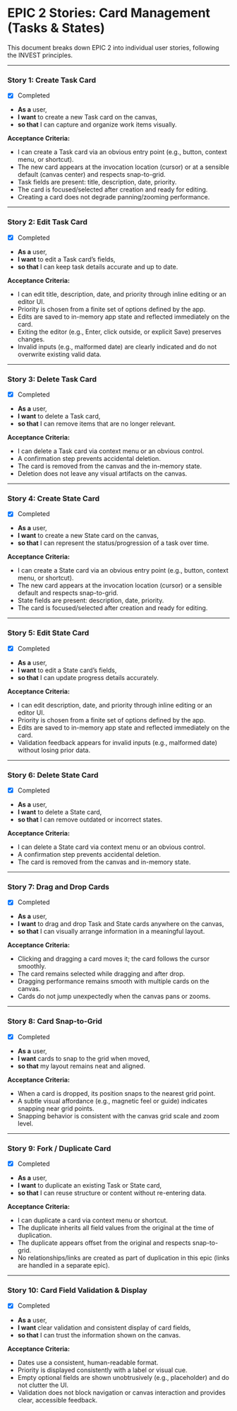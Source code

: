 # EPIC 2 Stories: Card Management (Tasks & States)

This document breaks down EPIC 2 into individual user stories, following the INVEST principles.

---

### Story 1: Create Task Card
- [x] Completed

- **As a** user,
- **I want** to create a new Task card on the canvas,
- **so that** I can capture and organize work items visually.

**Acceptance Criteria:**

- I can create a Task card via an obvious entry point (e.g., button, context menu, or shortcut).
- The new card appears at the invocation location (cursor) or at a sensible default (canvas center) and respects snap-to-grid.
- Task fields are present: title, description, date, priority.
- The card is focused/selected after creation and ready for editing.
- Creating a card does not degrade panning/zooming performance.

---

### Story 2: Edit Task Card
- [x] Completed

- **As a** user,
- **I want** to edit a Task card’s fields,
- **so that** I can keep task details accurate and up to date.

**Acceptance Criteria:**

- I can edit title, description, date, and priority through inline editing or an editor UI.
- Priority is chosen from a finite set of options defined by the app.
- Edits are saved to in-memory app state and reflected immediately on the card.
- Exiting the editor (e.g., Enter, click outside, or explicit Save) preserves changes.
- Invalid inputs (e.g., malformed date) are clearly indicated and do not overwrite existing valid data.

---

### Story 3: Delete Task Card
- [x] Completed

- **As a** user,
- **I want** to delete a Task card,
- **so that** I can remove items that are no longer relevant.

**Acceptance Criteria:**

- I can delete a Task card via context menu or an obvious control.
- A confirmation step prevents accidental deletion.
- The card is removed from the canvas and the in-memory state.
- Deletion does not leave any visual artifacts on the canvas.

---

### Story 4: Create State Card
- [x] Completed

- **As a** user,
- **I want** to create a new State card on the canvas,
- **so that** I can represent the status/progression of a task over time.

**Acceptance Criteria:**

- I can create a State card via an obvious entry point (e.g., button, context menu, or shortcut).
- The new card appears at the invocation location (cursor) or a sensible default and respects snap-to-grid.
- State fields are present: description, date, priority.
- The card is focused/selected after creation and ready for editing.

---

### Story 5: Edit State Card
- [x] Completed

- **As a** user,
- **I want** to edit a State card’s fields,
- **so that** I can update progress details accurately.

**Acceptance Criteria:**

- I can edit description, date, and priority through inline editing or an editor UI.
- Priority is chosen from a finite set of options defined by the app.
- Edits are saved to in-memory app state and reflected immediately on the card.
- Validation feedback appears for invalid inputs (e.g., malformed date) without losing prior data.

---

### Story 6: Delete State Card
- [x] Completed

- **As a** user,
- **I want** to delete a State card,
- **so that** I can remove outdated or incorrect states.

**Acceptance Criteria:**

- I can delete a State card via context menu or an obvious control.
- A confirmation step prevents accidental deletion.
- The card is removed from the canvas and in-memory state.

---

### Story 7: Drag and Drop Cards
- [x] Completed

- **As a** user,
- **I want** to drag and drop Task and State cards anywhere on the canvas,
- **so that** I can visually arrange information in a meaningful layout.

**Acceptance Criteria:**

- Clicking and dragging a card moves it; the card follows the cursor smoothly.
- The card remains selected while dragging and after drop.
- Dragging performance remains smooth with multiple cards on the canvas.
- Cards do not jump unexpectedly when the canvas pans or zooms.

---

### Story 8: Card Snap-to-Grid
- [x] Completed

- **As a** user,
- **I want** cards to snap to the grid when moved,
- **so that** my layout remains neat and aligned.

**Acceptance Criteria:**

- When a card is dropped, its position snaps to the nearest grid point.
- A subtle visual affordance (e.g., magnetic feel or guide) indicates snapping near grid points.
- Snapping behavior is consistent with the canvas grid scale and zoom level.

---

### Story 9: Fork / Duplicate Card
- [x] Completed

- **As a** user,
- **I want** to duplicate an existing Task or State card,
- **so that** I can reuse structure or content without re-entering data.

**Acceptance Criteria:**

- I can duplicate a card via context menu or shortcut.
- The duplicate inherits all field values from the original at the time of duplication.
- The duplicate appears offset from the original and respects snap-to-grid.
- No relationships/links are created as part of duplication in this epic (links are handled in a separate epic).

---

### Story 10: Card Field Validation & Display
- [x] Completed

- **As a** user,
- **I want** clear validation and consistent display of card fields,
- **so that** I can trust the information shown on the canvas.

**Acceptance Criteria:**

- Dates use a consistent, human-readable format.
- Priority is displayed consistently with a label or visual cue.
- Empty optional fields are shown unobtrusively (e.g., placeholder) and do not clutter the UI.
- Validation does not block navigation or canvas interaction and provides clear, accessible feedback.
